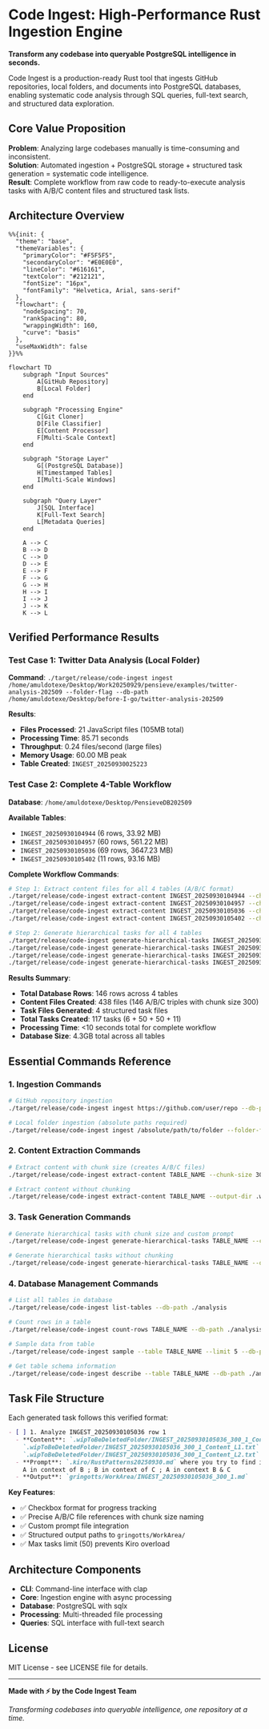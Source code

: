 # Code Ingest: High-Performance Rust Ingestion Engine

**Transform any codebase into queryable PostgreSQL intelligence in seconds.**

Code Ingest is a production-ready Rust tool that ingests GitHub repositories, local folders, and documents into PostgreSQL databases, enabling systematic code analysis through SQL queries, full-text search, and structured data exploration.

## Core Value Proposition

**Problem**: Analyzing large codebases manually is time-consuming and inconsistent.  
**Solution**: Automated ingestion + PostgreSQL storage + structured task generation = systematic code intelligence.  
**Result**: Complete workflow from raw code to ready-to-execute analysis tasks with A/B/C content files and structured task lists.

## Architecture Overview

```mermaid
%%{init: {
  "theme": "base",
  "themeVariables": {
    "primaryColor": "#F5F5F5",
    "secondaryColor": "#E0E0E0",
    "lineColor": "#616161",
    "textColor": "#212121",
    "fontSize": "16px",
    "fontFamily": "Helvetica, Arial, sans-serif"
  },
  "flowchart": {
    "nodeSpacing": 70,
    "rankSpacing": 80,
    "wrappingWidth": 160,
    "curve": "basis"
  },
  "useMaxWidth": false
}}%%

flowchart TD
    subgraph "Input Sources"
        A[GitHub Repository]
        B[Local Folder]
    end
    
    subgraph "Processing Engine"
        C[Git Cloner]
        D[File Classifier]
        E[Content Processor]
        F[Multi-Scale Context]
    end
    
    subgraph "Storage Layer"
        G[(PostgreSQL Database)]
        H[Timestamped Tables]
        I[Multi-Scale Windows]
    end
    
    subgraph "Query Layer"
        J[SQL Interface]
        K[Full-Text Search]
        L[Metadata Queries]
    end
    
    A --> C
    B --> D
    C --> D
    D --> E
    E --> F
    F --> G
    G --> H
    H --> I
    I --> J
    J --> K
    K --> L
```
## Verified Performance Results

### Test Case 1: Twitter Data Analysis (Local Folder)
**Command**: `./target/release/code-ingest ingest /home/amuldotexe/Desktop/Work20250929/pensieve/examples/twitter-analysis-202509 --folder-flag --db-path /home/amuldotexe/Desktop/before-I-go/twitter-analysis-202509`

**Results**:
- **Files Processed**: 21 JavaScript files (105MB total)
- **Processing Time**: 85.71 seconds
- **Throughput**: 0.24 files/second (large files)
- **Memory Usage**: 60.00 MB peak
- **Table Created**: `INGEST_20250930025223`

### Test Case 2: Complete 4-Table Workflow
**Database**: `/home/amuldotexe/Desktop/PensieveDB202509`

**Available Tables**:
- `INGEST_20250930104944` (6 rows, 33.92 MB)
- `INGEST_20250930104957` (60 rows, 561.22 MB) 
- `INGEST_20250930105036` (69 rows, 3647.23 MB)
- `INGEST_20250930105402` (11 rows, 93.16 MB)

**Complete Workflow Commands**:
```bash
# Step 1: Extract content files for all 4 tables (A/B/C format)
./target/release/code-ingest extract-content INGEST_20250930104944 --chunk-size 300 --output-dir .wipToBeDeletedFolder --db-path /home/amuldotexe/Desktop/PensieveDB202509
./target/release/code-ingest extract-content INGEST_20250930104957 --chunk-size 300 --output-dir .wipToBeDeletedFolder --db-path /home/amuldotexe/Desktop/PensieveDB202509
./target/release/code-ingest extract-content INGEST_20250930105036 --chunk-size 300 --output-dir .wipToBeDeletedFolder --db-path /home/amuldotexe/Desktop/PensieveDB202509
./target/release/code-ingest extract-content INGEST_20250930105402 --chunk-size 300 --output-dir .wipToBeDeletedFolder --db-path /home/amuldotexe/Desktop/PensieveDB202509

# Step 2: Generate hierarchical tasks for all 4 tables
./target/release/code-ingest generate-hierarchical-tasks INGEST_20250930104944 --chunks 300 --output INGEST_20250930104944_tasks.md --prompt-file .kiro/RustPatterns20250930.md --db-path /home/amuldotexe/Desktop/PensieveDB202509
./target/release/code-ingest generate-hierarchical-tasks INGEST_20250930104957 --chunks 300 --output INGEST_20250930104957_tasks.md --prompt-file .kiro/RustPatterns20250930.md --db-path /home/amuldotexe/Desktop/PensieveDB202509
./target/release/code-ingest generate-hierarchical-tasks INGEST_20250930105036 --chunks 300 --output INGEST_20250930105036_tasks_new.md --prompt-file .kiro/RustPatterns20250930.md --db-path /home/amuldotexe/Desktop/PensieveDB202509
./target/release/code-ingest generate-hierarchical-tasks INGEST_20250930105402 --chunks 300 --output INGEST_20250930105402_tasks.md --prompt-file .kiro/RustPatterns20250930.md --db-path /home/amuldotexe/Desktop/PensieveDB202509
```

**Results Summary**:
- **Total Database Rows**: 146 rows across 4 tables
- **Content Files Created**: 438 files (146 A/B/C triples with chunk size 300)
- **Task Files Generated**: 4 structured task files
- **Total Tasks Created**: 117 tasks (6 + 50 + 50 + 11)
- **Processing Time**: <10 seconds total for complete workflow
- **Database Size**: 4.3GB total across all tables

## Essential Commands Reference

### 1. Ingestion Commands
```bash
# GitHub repository ingestion
./target/release/code-ingest ingest https://github.com/user/repo --db-path ./analysis

# Local folder ingestion (absolute paths required)
./target/release/code-ingest ingest /absolute/path/to/folder --folder-flag --db-path ./analysis
```

### 2. Content Extraction Commands
```bash
# Extract content with chunk size (creates A/B/C files)
./target/release/code-ingest extract-content TABLE_NAME --chunk-size 300 --output-dir .wipToBeDeletedFolder --db-path ./analysis

# Extract content without chunking
./target/release/code-ingest extract-content TABLE_NAME --output-dir .wipToBeDeletedFolder --db-path ./analysis
```

### 3. Task Generation Commands
```bash
# Generate hierarchical tasks with chunk size and custom prompt
./target/release/code-ingest generate-hierarchical-tasks TABLE_NAME --chunks 300 --output TABLE_NAME_tasks.md --prompt-file .kiro/RustPatterns20250930.md --db-path ./analysis

# Generate hierarchical tasks without chunking
./target/release/code-ingest generate-hierarchical-tasks TABLE_NAME --output TABLE_NAME_tasks.md --prompt-file .kiro/steering/analysis.md --db-path ./analysis
```

### 4. Database Management Commands
```bash
# List all tables in database
./target/release/code-ingest list-tables --db-path ./analysis

# Count rows in a table
./target/release/code-ingest count-rows TABLE_NAME --db-path ./analysis

# Sample data from table
./target/release/code-ingest sample --table TABLE_NAME --limit 5 --db-path ./analysis

# Get table schema information
./target/release/code-ingest describe --table TABLE_NAME --db-path ./analysis
```

## Task File Structure

Each generated task follows this verified format:
```markdown
- [ ] 1. Analyze INGEST_20250930105036 row 1
  - **Content**: `.wipToBeDeletedFolder/INGEST_20250930105036_300_1_Content.txt` as A + 
    `.wipToBeDeletedFolder/INGEST_20250930105036_300_1_Content_L1.txt` as B + 
    `.wipToBeDeletedFolder/INGEST_20250930105036_300_1_Content_L2.txt` as C
  - **Prompt**: `.kiro/RustPatterns20250930.md` where you try to find insights of A alone ; 
    A in context of B ; B in context of C ; A in context B & C
  - **Output**: `gringotts/WorkArea/INGEST_20250930105036_300_1.md`
```

**Key Features**:
- ✅ Checkbox format for progress tracking
- ✅ Precise A/B/C file references with chunk size naming
- ✅ Custom prompt file integration
- ✅ Structured output paths to `gringotts/WorkArea/`
- ✅ Max tasks limit (50) prevents Kiro overload

## Architecture Components
- **CLI**: Command-line interface with clap
- **Core**: Ingestion engine with async processing
- **Database**: PostgreSQL with sqlx
- **Processing**: Multi-threaded file processing
- **Queries**: SQL interface with full-text search

## License

MIT License - see LICENSE file for details.

---

**Made with ⚡ by the Code Ingest Team**

*Transforming codebases into queryable intelligence, one repository at a time.*